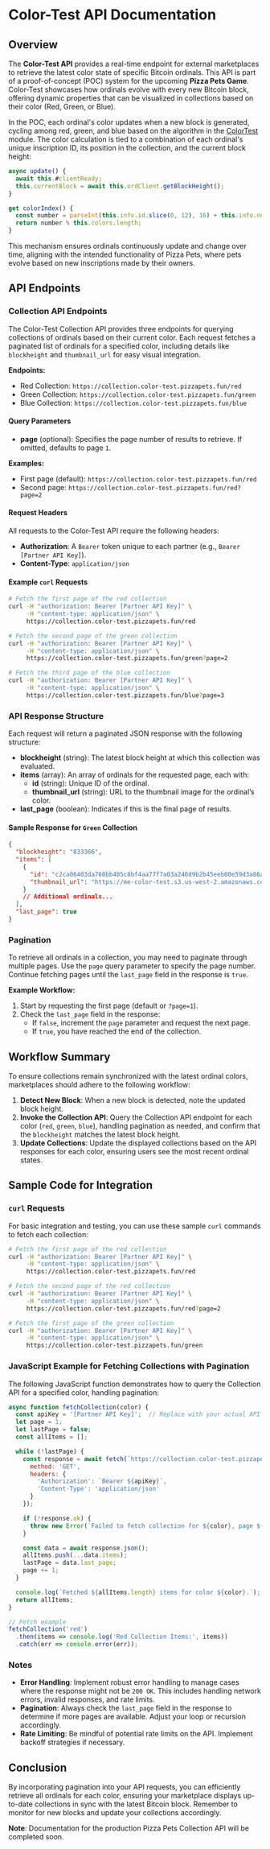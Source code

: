 # Color-Test API Documentation

## Overview
The **Color-Test API** provides a real-time endpoint for external marketplaces to retrieve the latest color state of specific Bitcoin ordinals. This API is part of a proof-of-concept (POC) system for the upcoming **Pizza Pets Game**. Color-Test showcases how ordinals evolve with every new Bitcoin block, offering dynamic properties that can be visualized in collections based on their color (Red, Green, or Blue). 

In the POC, each ordinal's color updates when a new block is generated, cycling among red, green, and blue based on the algorithm in the [ColorTest](https://ordin-delta.vercel.app/content/a43a4445b4272b06f2ab91c50996ceb0aa24ad956859f9d8bb17e99b4908a63ci0) module. The color calculation is tied to a combination of each ordinal's unique inscription ID, its position in the collection, and the current block height:

```javascript
async update() {
  await this.#clientReady;
  this.currentBlock = await this.ordClient.getBlockHeight();
}

get colorIndex() {
  const number = parseInt(this.info.id.slice(0, 12), 16) + this.info.number + this.currentBlock;
  return number % this.colors.length;
}
```

This mechanism ensures ordinals continuously update and change over time, aligning with the intended functionality of Pizza Pets, where pets evolve based on new inscriptions made by their owners.

## API Endpoints

### Collection API Endpoints
The Color-Test Collection API provides three endpoints for querying collections of ordinals based on their current color. Each request fetches a paginated list of ordinals for a specified color, including details like `blockheight` and `thumbnail_url` for easy visual integration.

**Endpoints:**
- Red Collection: `https://collection.color-test.pizzapets.fun/red`
- Green Collection: `https://collection.color-test.pizzapets.fun/green`
- Blue Collection: `https://collection.color-test.pizzapets.fun/blue`

#### Query Parameters

- **page** (optional): Specifies the page number of results to retrieve. If omitted, defaults to page `1`.

**Examples:**
- First page (default): `https://collection.color-test.pizzapets.fun/red`
- Second page: `https://collection.color-test.pizzapets.fun/red?page=2`

#### Request Headers
All requests to the Color-Test API require the following headers:
- **Authorization**: A `Bearer` token unique to each partner (e.g., `Bearer [Partner API Key]`).
- **Content-Type**: `application/json`

#### Example `curl` Requests
```bash
# Fetch the first page of the red collection
curl -H "authorization: Bearer [Partner API Key]" \
     -H "content-type: application/json" \
     https://collection.color-test.pizzapets.fun/red

# Fetch the second page of the green collection
curl -H "authorization: Bearer [Partner API Key]" \
     -H "content-type: application/json" \
     https://collection.color-test.pizzapets.fun/green?page=2

# Fetch the third page of the blue collection
curl -H "authorization: Bearer [Partner API Key]" \
     -H "content-type: application/json" \
     https://collection.color-test.pizzapets.fun/blue?page=3
```

### API Response Structure

Each request will return a paginated JSON response with the following structure:

- **blockheight** (string): The latest block height at which this collection was evaluated.
- **items** (array): An array of ordinals for the requested page, each with:
  - **id** (string): Unique ID of the ordinal.
  - **thumbnail_url** (string): URL to the thumbnail image for the ordinal’s color.
- **last_page** (boolean): Indicates if this is the final page of results.

#### Sample Response for `Green` Collection
```json
{
  "blockheight": "833366",
  "items": [
    {
      "id": "c2ca06403da760bb405c8bf4aa77f7a03a246d9b2b45eeb00e59d3a86ac90fb6i0",
      "thumbnail_url": "https://me-color-test.s3.us-west-2.amazonaws.com/green.png"
    }
    // Additional ordinals...
  ],
  "last_page": true
}
```

### Pagination

To retrieve all ordinals in a collection, you may need to paginate through multiple pages. Use the `page` query parameter to specify the page number. Continue fetching pages until the `last_page` field in the response is `true`.

**Example Workflow:**
1. Start by requesting the first page (default or `?page=1`).
2. Check the `last_page` field in the response:
   - If `false`, increment the `page` parameter and request the next page.
   - If `true`, you have reached the end of the collection.

## Workflow Summary

To ensure collections remain synchronized with the latest ordinal colors, marketplaces should adhere to the following workflow:

1. **Detect New Block**: When a new block is detected, note the updated block height.
2. **Invoke the Collection API**: Query the Collection API endpoint for each color (`red`, `green`, `blue`), handling pagination as needed, and confirm that the `blockheight` matches the latest block height.
3. **Update Collections**: Update the displayed collections based on the API responses for each color, ensuring users see the most recent ordinal states.

## Sample Code for Integration

### `curl` Requests

For basic integration and testing, you can use these sample `curl` commands to fetch each collection:

```bash
# Fetch the first page of the red collection
curl -H "authorization: Bearer [Partner API Key]" \
     -H "content-type: application/json" \
     https://collection.color-test.pizzapets.fun/red

# Fetch the second page of the red collection
curl -H "authorization: Bearer [Partner API Key]" \
     -H "content-type: application/json" \
     https://collection.color-test.pizzapets.fun/red?page=2

# Fetch the first page of the green collection
curl -H "authorization: Bearer [Partner API Key]" \
     -H "content-type: application/json" \
     https://collection.color-test.pizzapets.fun/green
```

### JavaScript Example for Fetching Collections with Pagination

The following JavaScript function demonstrates how to query the Collection API for a specified color, handling pagination:

```javascript
async function fetchCollection(color) {
  const apiKey = '[Partner API Key]';  // Replace with your actual API Key
  let page = 1;
  let lastPage = false;
  const allItems = [];

  while (!lastPage) {
    const response = await fetch(`https://collection.color-test.pizzapets.fun/${color}?page=${page}`, {
      method: 'GET',
      headers: {
        'Authorization': `Bearer ${apiKey}`,
        'Content-Type': 'application/json'
      }
    });

    if (!response.ok) {
      throw new Error(`Failed to fetch collection for ${color}, page ${page}: ${response.statusText}`);
    }

    const data = await response.json();
    allItems.push(...data.items);
    lastPage = data.last_page;
    page += 1;
  }

  console.log(`Fetched ${allItems.length} items for color ${color}.`);
  return allItems;
}

// Fetch example
fetchCollection('red')
  .then(items => console.log('Red Collection Items:', items))
  .catch(err => console.error(err));
```

### Notes

- **Error Handling**: Implement robust error handling to manage cases where the response might not be `200 OK`. This includes handling network errors, invalid responses, and rate limits.
- **Pagination**: Always check the `last_page` field in the response to determine if more pages are available. Adjust your loop or recursion accordingly.
- **Rate Limiting**: Be mindful of potential rate limits on the API. Implement backoff strategies if necessary.

## Conclusion

By incorporating pagination into your API requests, you can efficiently retrieve all ordinals for each color, ensuring your marketplace displays up-to-date collections in sync with the latest Bitcoin block. Remember to monitor for new blocks and update your collections accordingly.

**Note**: Documentation for the production Pizza Pets Collection API will be completed soon.